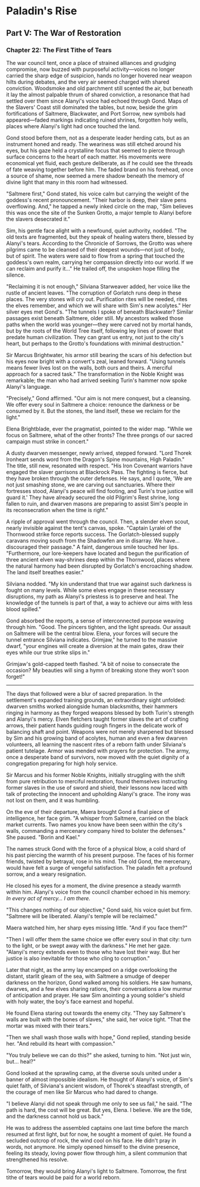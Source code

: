 # Paladin's Rise

## Part V: The War of Restoration

### Chapter 22: The First Tithe of Tears

The war council tent, once a place of strained alliances and grudging compromise, now buzzed with purposeful activity—voices no longer carried the sharp edge of suspicion, hands no longer hovered near weapon hilts during debates, and the very air seemed charged with shared conviction. Woodsmoke and old parchment still scented the air, but beneath it lay the almost palpable thrum of shared conviction, a resonance that had settled over them since Alanyi's voice had echoed through Gond. Maps of the Slavers' Coast still dominated the tables, but now, beside the grim fortifications of Saltmere, Blackwater, and Port Sorrow, new symbols had appeared—faded markings indicating ruined shrines, forgotten holy wells, places where Alanyi's light had once touched the land.

Gond stood before them, not as a desperate leader herding cats, but as an instrument honed and ready. The weariness was still etched around his eyes, but his gaze held a crystalline focus that seemed to pierce through surface concerns to the heart of each matter. His movements were economical yet fluid, each gesture deliberate, as if he could see the threads of fate weaving together before him. The faded brand on his forehead, once a source of shame, now seemed a mere shadow beneath the memory of divine light that many in this room had witnessed.

"Saltmere first," Gond stated, his voice calm but carrying the weight of the goddess's recent pronouncement. "Their harbor is deep, their slave pens overflowing. And," he tapped a newly inked circle on the map, "Sim believes this was once the site of the Sunken Grotto, a major temple to Alanyi before the slavers desecrated it."

Sim, his gentle face alight with a newfound, quiet authority, nodded. "The old texts are fragmented, but they speak of healing waters there, blessed by Alanyi's tears. According to the Chronicle of Sorrows, the Grotto was where pilgrims came to be cleansed of their deepest wounds—not just of body, but of spirit. The waters were said to flow from a spring that touched the goddess's own realm, carrying her compassion directly into our world. If we can reclaim and purify it…" He trailed off, the unspoken hope filling the silence.

"Reclaiming it is not enough," Silviana Starweaver added, her voice like the rustle of ancient leaves. "The corruption of Gorlatch runs deep in these places. The very stones will cry out. Purification rites will be needed, rites the elves remember, and which we will share with Sim's new acolytes." Her silver eyes met Gond's. "The tunnels I spoke of beneath Blackwater? Similar passages exist beneath Saltmere, older still. My ancestors walked those paths when the world was younger—they were carved not by mortal hands, but by the roots of the World Tree itself, following ley lines of power that predate human civilization. They can grant us entry, not just to the city's heart, but perhaps to the Grotto's foundations with minimal destruction."

Sir Marcus Brightwater, his armor still bearing the scars of his defection but his eyes now bright with a convert's zeal, leaned forward. "Using tunnels means fewer lives lost on the walls, both ours and theirs. A merciful approach for a sacred task." The transformation in the Noble Knight was remarkable; the man who had arrived seeking Turin's hammer now spoke Alanyi's language.

"Precisely," Gond affirmed. "Our aim is not mere conquest, but a cleansing. We offer every soul in Saltmere a choice: renounce the darkness or be consumed by it. But the stones, the land itself, these we reclaim for the light."

Elena Brightblade, ever the pragmatist, pointed to the wider map. "While we focus on Saltmere, what of the other fronts? The three prongs of our sacred campaign must strike in concert."

A dusty dwarven messenger, newly arrived, stepped forward. "Lord Thorek Ironheart sends word from the Dragon's Spine mountains, High Paladin." The title, still new, resonated with respect. "His Iron Covenant warriors have engaged the slaver garrisons at Blackrock Pass. The fighting is fierce, but they have broken through the outer defenses. He says, and I quote, 'We are not just smashing stone, we are carving out sanctuaries. Where their fortresses stood, Alanyi's peace will find footing, and Turin's true justice will guard it.' They have already secured the old Pilgrim's Rest shrine, long fallen to ruin, and dwarven masons are preparing to assist Sim's people in its reconsecration when the time is right."

A ripple of approval went through the council. Then, a slender elven scout, nearly invisible against the tent's canvas, spoke. "Captain Lyralei of the Thornwood strike force reports success. The Gorlatch-blessed supply caravans moving south from the Shadowfen are in disarray. We have… discouraged their passage." A faint, dangerous smile touched her lips. "Furthermore, our lore-keepers have located and begun the purification of three ancient elven way-shrines deep within the Thornwood, places where the natural harmony had been disrupted by Gorlatch's encroaching shadow. The land itself breathes easier."

Silviana nodded. "My kin understand that true war against such darkness is fought on many levels. While some elves engage in these necessary disruptions, my path as Alanyi's priestess is to preserve and heal. The knowledge of the tunnels is part of that, a way to achieve our aims with less blood spilled."

Gond absorbed the reports, a sense of interconnected purpose weaving through him. "Good. The pincers tighten, and the light spreads. Our assault on Saltmere will be the central blow. Elena, your forces will secure the tunnel entrance Silviana indicates. Grimjaw," he turned to the massive dwarf, "your engines will create a diversion at the main gates, draw their eyes while our true strike slips in."

Grimjaw's gold-capped teeth flashed. "A bit of noise to consecrate the occasion? My beauties will sing a hymn of breaking stone they won't soon forget!"

***

The days that followed were a blur of sacred preparation. In the settlement's expanded training grounds, an extraordinary sight unfolded: dwarven smiths worked alongside human blacksmiths, their hammers ringing in harmony as they forged weapons blessed by both Turin's strength and Alanyi's mercy. Elven fletchers taught former slaves the art of crafting arrows, their patient hands guiding rough fingers in the delicate work of balancing shaft and point. Weapons were not merely sharpened but blessed by Sim and his growing band of acolytes, human and even a few dwarven volunteers, all learning the nascent rites of a reborn faith under Silviana's patient tutelage. Armor was mended with prayers for protection. The army, once a desperate band of survivors, now moved with the quiet dignity of a congregation preparing for high holy service.

Sir Marcus and his former Noble Knights, initially struggling with the shift from pure retribution to merciful restoration, found themselves instructing former slaves in the use of sword and shield, their lessons now laced with talk of protecting the innocent and upholding Alanyi's grace. The irony was not lost on them, and it was humbling.

On the eve of their departure, Maera brought Gond a final piece of intelligence, her face grim. "A whisper from Saltmere, carried on the black market currents. Two names you know have been seen within the city's walls, commanding a mercenary company hired to bolster the defenses." She paused. "Borin and Kael."

The names struck Gond with the force of a physical blow, a cold shard of his past piercing the warmth of his present purpose. The faces of his former friends, twisted by betrayal, rose in his mind. The old Gond, the mercenary, would have felt a surge of vengeful satisfaction. The paladin felt a profound sorrow, and a weary resignation.

He closed his eyes for a moment, the divine presence a steady warmth within him. Alanyi's voice from the council chamber echoed in his memory: *In every act of mercy… I am there.*

"This changes nothing of our objective," Gond said, his voice quiet but firm. "Saltmere will be liberated. Alanyi's temple will be reclaimed."

Maera watched him, her sharp eyes missing little. "And if you face them?"

"Then I will offer them the same choice we offer every soul in that city: turn to the light, or be swept away with the darkness." He met her gaze. "Alanyi's mercy extends even to those who have lost their way. But her justice is also inevitable for those who cling to corruption."

Later that night, as the army lay encamped on a ridge overlooking the distant, starlit gleam of the sea, with Saltmere a smudge of deeper darkness on the horizon, Gond walked among his soldiers. He saw humans, dwarves, and a few elves sharing rations, their conversations a low murmur of anticipation and prayer. He saw Sim anointing a young soldier's shield with holy water, the boy's face earnest and hopeful.

He found Elena staring out towards the enemy city. "They say Saltmere's walls are built with the bones of slaves," she said, her voice tight. "That the mortar was mixed with their tears."

"Then we shall wash those walls with hope," Gond replied, standing beside her. "And rebuild its heart with compassion."

"You truly believe we can do this?" she asked, turning to him. "Not just win, but… heal?"

Gond looked at the sprawling camp, at the diverse souls united under a banner of almost impossible idealism. He thought of Alanyi's voice, of Sim's quiet faith, of Silviana's ancient wisdom, of Thorek's steadfast strength, of the courage of men like Sir Marcus who had dared to change.

"I believe Alanyi did not speak through me only to see us fail," he said. "The path is hard, the cost will be great. But yes, Elena. I believe. We are the tide, and the darkness cannot hold us back."

He was to address the assembled captains one last time before the march resumed at first light, but for now, he sought a moment of quiet. He found a secluded outcrop of rock, the wind cool on his face. He didn't pray in words, not anymore. He simply opened himself to the divine presence, feeling its steady, loving power flow through him, a silent communion that strengthened his resolve.

Tomorrow, they would bring Alanyi's light to Saltmere. Tomorrow, the first tithe of tears would be paid for a world reborn.
